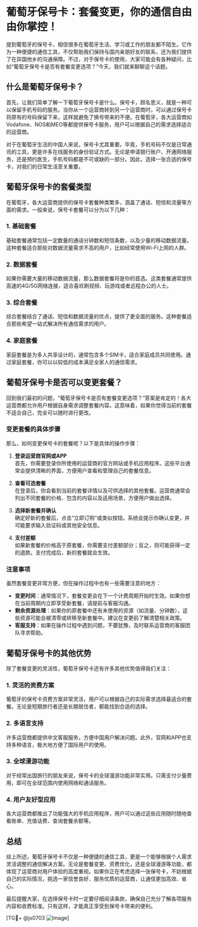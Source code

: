 # 葡萄牙保号卡：套餐变更，你的通信自由由你掌控！

提到葡萄牙的保号卡，相信很多在葡萄牙生活、学习或工作的朋友都不陌生。它作为一种便捷的通信工具，不仅帮助我们保持与国内亲朋好友的联系，还为我们提供了在异国他乡的沟通保障。不过，对于保号卡的使用，大家可能会有各种疑问，比如“葡萄牙保号卡是否有套餐变更选项？”今天，我们就来聊聊这个话题。

## 什么是葡萄牙保号卡？

首先，让我们简单了解一下葡萄牙保号卡是什么。保号卡，顾名思义，就是一种可以保留手机号码的服务。当你从一个运营商转到另一个运营商时，可以通过保号卡将原有的号码保留下来，这样就避免了换号带来的不便。在葡萄牙，各大运营商如Vodafone、NOS和MEO等都提供保号卡服务，用户可以根据自己的需求选择适合的运营商。

对于在葡萄牙生活的中国人来说，保号卡尤其重要。毕竟，手机号码不仅是日常通讯的工具，更是许多在线服务的身份验证方式。无论是申请银行账户、开通网络服务，还是预约医生，手机号码都是不可或缺的一部分。因此，选择一张合适的保号卡，对我们的日常生活至关重要。

## 葡萄牙保号卡的套餐类型

在葡萄牙，各大运营商提供的保号卡套餐种类繁多，涵盖了通话、短信和流量等方面的需求。一般来说，保号卡套餐可以分为以下几种：

### 1. 基础套餐
基础套餐通常包括一定数量的通话分钟数和短信条数，以及少量的移动数据流量。这种套餐适合那些对数据流量需求不高的用户，比如经常使用Wi-Fi上网的人群。

### 2. 数据套餐
如果你需要大量的移动数据流量，那么数据套餐将是你的首选。这类套餐通常提供高速的4G/5G网络连接，适合喜欢刷视频、玩游戏或者远程办公的人士。

### 3. 综合套餐
综合套餐结合了通话、短信和数据流量的优点，提供了更全面的服务。这种套餐适合那些希望一站式解决所有通信需求的用户。

### 4. 家庭套餐
家庭套餐是为多人共享设计的，通常包含多个SIM卡，适合家庭成员共同使用。通过家庭套餐，你可以以较低的成本满足全家人的通信需求。

## 葡萄牙保号卡是否可以变更套餐？

回到我们最初的问题，“葡萄牙保号卡是否有套餐变更选项？”答案是肯定的！各大运营商都允许用户根据自身需求调整套餐内容。这意味着，如果你觉得当前的套餐不适合自己，完全可以随时进行更改。

### 变更套餐的具体步骤

那么，如何变更保号卡的套餐呢？以下是具体的操作步骤：

1. **登录运营商官网或APP**  
   首先，你需要登录你所使用的运营商的官方网站或手机应用程序。这些平台通常会提供清晰的界面，方便用户查看和管理自己的套餐信息。

2. **查看可选套餐**  
   在登录后，你会看到当前的套餐详情以及可供选择的其他套餐。运营商通常会列出不同套餐的价格、包含的内容以及适用场景，方便用户做出选择。

3. **选择新套餐并确认**  
   确定好新的套餐后，点击“立即订购”或类似按钮。系统会提示你确认变更，并可能要求输入验证码或其他安全信息。

4. **支付差额**  
   如果新套餐的价格高于原套餐，你需要支付差额部分；反之，则可能获得一定的退款。支付完成后，新的套餐就会生效。

### 注意事项

虽然套餐变更非常方便，但在操作过程中也有一些需要注意的地方：

- **变更时间**：通常情况下，套餐变更会在下一个计费周期开始时生效。如果你想在当前周期内立即享受新套餐，请提前与客服沟通。
- **剩余资源处理**：如果你的原套餐中还有未使用的资源（如流量、分钟数），这些资源可能会被清零或转移至新套餐中。建议在变更前了解清楚相关政策。
- **客服支持**：如果在操作过程中遇到问题，不要犹豫，及时联系运营商的客服团队寻求帮助。

## 葡萄牙保号卡的其他优势

除了套餐变更的灵活性，葡萄牙保号卡还有许多其他优势值得我们关注：

### 1. 灵活的资费方案
葡萄牙的保号卡资费方案非常灵活，用户可以根据自己的实际需求选择最适合的套餐。无论是短期旅行者还是长期居住者，都能找到合适的选择。

### 2. 多语言支持
许多运营商都提供中文客服服务，方便中国用户解决问题。此外，官网和APP也支持多种语言，极大地方便了国际用户的使用。

### 3. 全球漫游功能
对于经常出国旅行的朋友来说，保号卡的全球漫游功能非常实用。只需支付少量费用，即可在全球范围内使用网络和通话服务。

### 4. 用户友好型应用
各大运营商都推出了功能强大的手机应用程序，用户可以通过这些应用随时随地查看账单、充值话费、查询套餐余额等。

## 总结

综上所述，葡萄牙保号卡不仅是一种便捷的通信工具，更是一个能够根据个人需求灵活调整的通信解决方案。无论是套餐变更、资费优化，还是全球漫游等功能，都体现了运营商对用户体验的高度重视。如果你正在考虑选择一张保号卡，不妨根据自己的实际情况，挑选一家信誉良好、服务优质的运营商，让通信更加高效、省心。

最后提醒大家，在选择保号卡时一定要仔细阅读条款，确保自己充分了解各项服务内容和收费标准。只有这样，才能真正享受到保号卡带来的便利。

[TG💪+ @jx0703 ![Image](https://github.com/user-attachments/assets/dbca1d08-cadb-493c-b0ec-ad6f7a83f270)]
